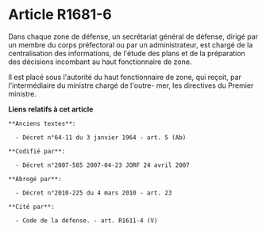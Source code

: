# Article R1681-6

Dans chaque zone de défense, un secrétariat général de défense, dirigé par un membre du corps préfectoral ou par un
administrateur, est chargé de la centralisation des informations, de l'étude des plans et de la préparation des décisions
incombant au haut fonctionnaire de zone.

Il est placé sous l'autorité du haut fonctionnaire de zone, qui reçoit, par l'intermédiaire du ministre chargé de l'outre-
mer, les directives du Premier ministre.

**Liens relatifs à cet article**

	**Anciens textes**:

	  - Décret n°64-11 du 3 janvier 1964 - art. 5 (Ab)

	**Codifié par**:

	  - Décret n°2007-585 2007-04-23 JORF 24 avril 2007

	**Abrogé par**:

	  - Décret n°2010-225 du 4 mars 2010 - art. 23

	**Cité par**:

	  - Code de la défense. - art. R1611-4 (V)
